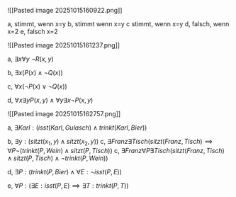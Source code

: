 ![[Pasted image 20251015160922.png]]

a, stimmt, wenn x=y
b, stimmt wenn x=y
c stimmt, wenn x=y
d, falsch, wenn x=2
e, falsch x=2

![[Pasted image 20251015161237.png]]

a, $\exists x\forall y\ \neg R(x,y)$

b, $\exists x (P(x)\land \neg Q(x))$

c, $\forall x(\neg P(x) \lor \neg Q(x))$

d, $\forall x\exists y P(x,y) \land \forall y\exists x\neg P(x,y)$


![[Pasted image 20251015162757.png]]

a, $\exists Karl: (isst(Karl, Gulasch) \land trinkt(Karl, Bier))$

b, $\exists y: (sitzt(x_{1},y) \land sitzt(x_{2},y))$
c, $\exists Franz \exists Tisch (sitzt(Franz,Tisch)\implies\forall P\neg (trinkt(P,Wein) \land sitzt(P,Tisch))$
c, $\exists Franz \forall P \exists Tisch(sitzt(Franz,Tisch) \land sitzt(P,Tisch) \land \neg trinkt(P, Wein))$

d, $\exists P: (trinkt(P, Bier) \land \forall E: \neg isst(P,E))$

e, $\forall P:(\exists E:isst(P,E)\implies\exists T: trinkt(P,T))$
